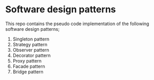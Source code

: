 # Software design patterns
This repo contains the pseudo code implementation of the following software design patterns;

1. Singleton pattern
2. Strategy pattern
3. Observer pattern
4. Decorator pattern
5. Proxy pattern
6. Facade pattern
7. Bridge pattern
